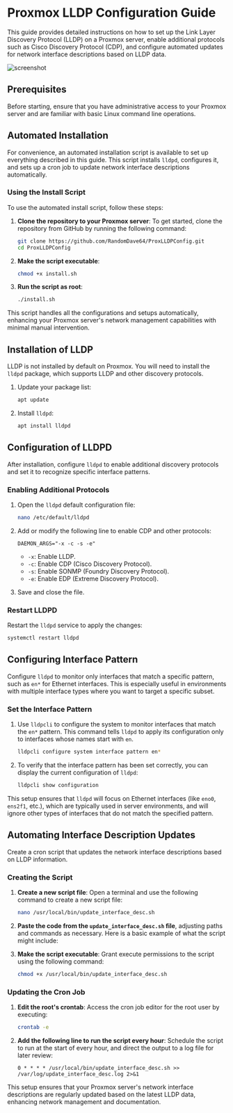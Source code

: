 # Proxmox LLDP Configuration Guide

This guide provides detailed instructions on how to set up the Link Layer Discovery Protocol (LLDP) on a Proxmox server, enable additional protocols such as Cisco Discovery Protocol (CDP), and configure automated updates for network interface descriptions based on LLDP data.

![screenshot](img1.png)

## Prerequisites

Before starting, ensure that you have administrative access to your Proxmox server and are familiar with basic Linux command line operations.

## Automated Installation

For convenience, an automated installation script is available to set up everything described in this guide. This script installs `lldpd`, configures it, and sets up a cron job to update network interface descriptions automatically.

### Using the Install Script

To use the automated install script, follow these steps:

1. **Clone the repository to your Proxmox server**:
   To get started, clone the repository from GitHub by running the following command:

   ```bash
   git clone https://github.com/RandomDave64/ProxLLDPConfig.git
   cd ProxLLDPConfig
   ```
2. **Make the script executable**:
   
   ```bash
   chmod +x install.sh
   ```
3. **Run the script as root**:

    ```bash
    ./install.sh
    ```
This script handles all the configurations and setups automatically, enhancing your Proxmox server's network management capabilities with minimal manual intervention.

## Installation of LLDP

LLDP is not installed by default on Proxmox. You will need to install the `lldpd` package, which supports LLDP and other discovery protocols.

1. Update your package list:

    ```bash
    apt update
    ```

2. Install `lldpd`:

    ```bash
    apt install lldpd
    ```

## Configuration of LLDPD

After installation, configure `lldpd` to enable additional discovery protocols and set it to recognize specific interface patterns.

### Enabling Additional Protocols

1. Open the `lldpd` default configuration file:

    ```bash
    nano /etc/default/lldpd
    ```

2. Add or modify the following line to enable CDP and other protocols:

    ```plaintext
    DAEMON_ARGS="-x -c -s -e"
    ```

    - `-x`: Enable LLDP.
    - `-c`: Enable CDP (Cisco Discovery Protocol).
    - `-s`: Enable SONMP (Foundry Discovery Protocol).
    - `-e`: Enable EDP (Extreme Discovery Protocol).

3. Save and close the file.

### Restart LLDPD

Restart the `lldpd` service to apply the changes:

```bash
systemctl restart lldpd
```
## Configuring Interface Pattern

Configure `lldpd` to monitor only interfaces that match a specific pattern, such as `en*` for Ethernet interfaces. This is especially useful in environments with multiple interface types where you want to target a specific subset.

### Set the Interface Pattern

1. Use `lldpcli` to configure the system to monitor interfaces that match the `en*` pattern. This command tells `lldpd` to apply its configuration only to interfaces whose names start with `en`.

    ```bash
    lldpcli configure system interface pattern en*
    ```

2. To verify that the interface pattern has been set correctly, you can display the current configuration of `lldpd`:

    ```bash
    lldpcli show configuration
    ```

This setup ensures that `lldpd` will focus on Ethernet interfaces (like `eno0`, `ens2f1`, etc.), which are typically used in server environments, and will ignore other types of interfaces that do not match the specified pattern.

## Automating Interface Description Updates

Create a cron script that updates the network interface descriptions based on LLDP information.

### Creating the Script

1. **Create a new script file**:
   Open a terminal and use the following command to create a new script file:

    ```bash
    nano /usr/local/bin/update_interface_desc.sh
    ```

2. **Paste the code from the `update_interface_desc.sh` file**, adjusting paths and commands as necessary. Here is a basic example of what the script might include:



3. **Make the script executable**:
   Grant execute permissions to the script using the following command:

    ```bash
    chmod +x /usr/local/bin/update_interface_desc.sh
    ```

### Updating the Cron Job

1. **Edit the root's crontab**:
   Access the cron job editor for the root user by executing:

    ```bash
    crontab -e
    ```

2. **Add the following line to run the script every hour**:
   Schedule the script to run at the start of every hour, and direct the output to a log file for later review:

    ```plaintext
    0 * * * * /usr/local/bin/update_interface_desc.sh >> /var/log/update_interface_desc.log 2>&1
    ```

This setup ensures that your Proxmox server's network interface descriptions are regularly updated based on the latest LLDP data, enhancing network management and documentation.
